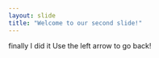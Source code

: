```yaml
---
layout: slide
title: "Welcome to our second slide!"
---
```

finally I did it
Use the left arrow to go back!
